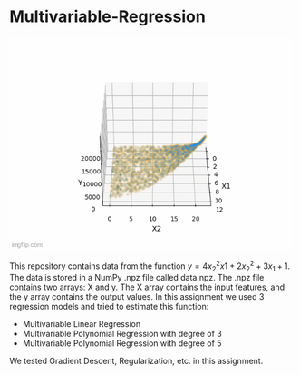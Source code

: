 # Multivariable-Regression
![](n3%20Regression%20-%20Closed.gif)

This repository contains data from the function $y = 4x_{2}^{2}x1+2x_{2}^{2}+3x_{1}+1$. The data is stored in a NumPy .npz file called data.npz. The .npz file contains two arrays: X and y. The X array contains the input features, and the y array contains the output values.
In this assignment we used 3 regression models and tried to estimate this function:
- Multivariable Linear Regression
- Multivariable Polynomial Regression with degree of 3
- Multivariable Polynomial Regression with degree of 5

We tested Gradient Descent, Regularization, etc. in this assignment.
